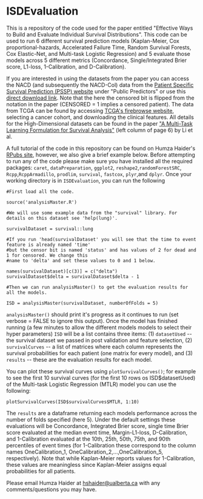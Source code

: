 # ISDEvaluation
This is a repository of the code used for the paper entitled "Effective Ways to Build and Evaluate Individual
Survival Distributions". This code can be used to run 6 different survival prediction models (Kaplan-Meier, Cox proportional-hazards, Accelerated Failure Time, Random Survival Forests, Cox Elastic-Net, and Multi-task Logistic Regression) and 5 evaluate those models across 5 different metrics (Concordance, Single/Integrated Brier score, L1-loss, 1-Calibration, and D-Calibration).


If you are interested in using the datasets from the paper you can access the NACD (and subsequently the NACD-Col) data from the [Patient Specific Survival Prediction (PSSP) website](http://pssp.srv.ualberta.ca) under "Public Predictors" or use this [direct download link](http://pssp.srv.ualberta.ca/system/predictors/datasets/000/000/032/original/All_Data_updated_may2011_CLEANED.csv?1350302245). Note that the here the censored bit is flipped from the notation in the paper (CENSORED = 1 implies a censored patient). The data from TCGA can be found by accessing [TCGA's firebrowse website](http://firebrowse.org/), selecting a cancer cohort, and downloading the clinical features. All details for the High-Dimensional datasets can be found in the paper ["A Multi-Task Learning Formulation for Survival Analysis"](http://dmkd.cs.vt.edu/papers/KDD16.pdf) (left column of page 6) by Li et al. 


A full tutorial of the code in this repository can be found on Humza Haider's [RPubs site](http://rpubs.com/haiderstats/ISDEvaluation), however, we also give a brief example below. Before attempting to run any of the code please make sure you have installed all the required packages: `caret`, `dataPreparation`, `ggplot2`, `reshape2`,`randomForestSRC`, `Rcpp`,`RcppArmadillo`, `prodlim`, `survival`, `fastcox`, `plyr`,and `dplyr`. Once your working directory is in `ISDEvaluation`, you can run the following

```
#First load all the code.

source('analysisMaster.R')

#We will use some example data from the "survival" library. For details on this dataset see 'help(lung)'.

survivalDataset = survival::lung

#If you run 'head(survivalDataset' you will see that the time to event feature is already named 'time'
#but the censor bit is named 'status' and has values of 2 for dead and 1 for censored. We change this
#name to 'delta' and set these values to 0 and 1 below.

names(survivalDataset)[c(3)] = c("delta")
survivalDataset$delta = survivalDataset$delta - 1

#Then we can run analysisMaster() to get the evaluation results for all the models.

ISD = analysisMaster(survivalDataset, numberOfFolds = 5)
```

`analysisMaster()` should print it's progress as it continues to run (set verbose = FALSE to ignore this output). Once the model has finished running (a few minutes to allow the different models models to select their hyper parameters) `ISD` will be a list contains three items: (1) `datasetUsed` -- the survival dataset we passed in post validation and feature selection, (2) `survivalCurves` -- a list of matrices where each column represents the survival probabilities for each patient (one matrix for every model), and (3) `results` -- these are the evaluation results for each model. 



You can plot these survival curves using `plotSurvivalCurves()`; for example to see the first 10 survival curves (for the first 10 rows os ISD$datasetUsed) of the Multi-task Logistic Regression (MTLR) model you can use the following:
```
plotSurvivalCurves(ISD$survivalCurves$MTLR, 1:10)
```

The `results` are a dataframe returning each models performance across the number of folds specified (here 5). Under the default settings these evaluations will be Concordance, Integrated Brier score, single time Brier score evaluated at the median event time, Margin-L1-loss, D-Calibration, and 1-Calibration evaluated at the 10th, 25th, 50th, 75th, and 90th percentiles of event times (for 1-Calibration these correspond to the column names OneCalibration_1, OneCalibration_2,...,OneCalibration_5, respectively). Note that while Kaplan-Meier reports values for 1-Calibration, these values are meaningless since Kaplan-Meier assigns equal probabilities for all patients.

Please email Humza Haider at hshaider@ualberta.ca with any comments/questions you may have.
